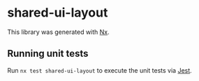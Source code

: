 # shared-ui-layout

This library was generated with [Nx](https://nx.dev).

## Running unit tests

Run `nx test shared-ui-layout` to execute the unit tests via [Jest](https://jestjs.io).
